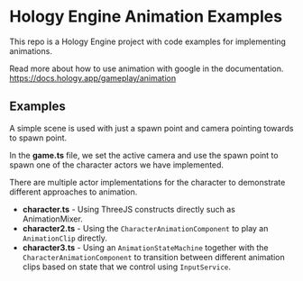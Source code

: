 # Hology Engine Animation Examples

This repo is a Hology Engine project with code examples for implementing animations.

Read more about how to use animation with google in the documentation.
https://docs.hology.app/gameplay/animation

## Examples

A simple scene is used with just a spawn point and camera pointing towards to spawn point. 

In the **game.ts** file, we set the active camera and use the spawn point to spawn one of the character actors we have implemented.

There are multiple actor implementations for the character to demonstrate different approaches to animation.

* **character.ts** - Using ThreeJS constructs directly such as AnimationMixer.
* **character2.ts** - Using the `CharacterAnimationComponent` to play an `AnimationClip` directly.
* **character3.ts** - Using an `AnimationStateMachine` together with the `CharacterAnimationComponent` to transition between different animation clips based on state that we control using `InputService`. 